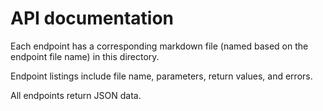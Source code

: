 # API documentation

Each endpoint has a corresponding markdown file (named based on the endpoint file name) in this directory.

Endpoint listings include file name, parameters, return values, and errors.

All endpoints return JSON data.
